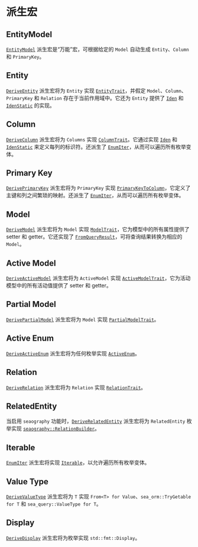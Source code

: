 # 派生宏

## EntityModel

[`EntityModel`](#) 派生宏是“万能”宏，可根据给定的 `Model` 自动生成 `Entity`、`Column` 和 `PrimaryKey`。

## Entity

[`DeriveEntity`](#) 派生宏将为 `Entity` 实现 [`EntityTrait`](#)，并假定 `Model`、`Column`、`PrimaryKey` 和 `Relation` 存在于当前作用域中。它还为 `Entity` 提供了 [`Iden`](#) 和 [`IdenStatic`](#) 的实现。

## Column

[`DeriveColumn`](#) 派生宏将为 `Columns` 实现 [`ColumnTrait`](#)。它通过实现 [`Iden`](#) 和 [`IdenStatic`](#) 来定义每列的标识符。还派生了 [`EnumIter`](#)，从而可以遍历所有枚举变体。

## Primary Key

[`DerivePrimaryKey`](#) 派生宏将为 `PrimaryKey` 实现 [`PrimaryKeyToColumn`](#)，它定义了主键和列之间繁琐的映射。还派生了 [`EnumIter`](#)，从而可以遍历所有枚举变体。

## Model

[`DeriveModel`](#) 派生宏将为 `Model` 实现 [`ModelTrait`](#)，它为模型中的所有属性提供了 setter 和 getter。它还实现了 [`FromQueryResult`](#)，可将查询结果转换为相应的 `Model`。

## Active Model

[`DeriveActiveModel`](#) 派生宏将为 `ActiveModel` 实现 [`ActiveModelTrait`](#)，它为活动模型中的所有活动值提供了 setter 和 getter。

## Partial Model

[`DerivePartialModel`](#) 派生宏将为 `Model` 实现 [`PartialModelTrait`](#)。

## Active Enum

[`DeriveActiveEnum`](#) 派生宏将为任何枚举实现 [`ActiveEnum`](#)。

## Relation

[`DeriveRelation`](#) 派生宏将为 `Relation` 实现 [`RelationTrait`](#)。

## RelatedEntity

当启用 `seaography` 功能时，[`DeriveRelatedEntity`](#) 派生宏将为 `RelatedEntity` 枚举实现 [`seaography::RelationBuilder`](#)。

## Iterable

[`EnumIter`](#) 派生宏将实现 [`Iterable`](#)，以允许遍历所有枚举变体。

## Value Type

[`DeriveValueType`](#) 派生宏将为 `T` 实现 `From<T> for Value`、`sea_orm::TryGetable for T` 和 `sea_query::ValueType for T`。

## Display

[`DeriveDisplay`](#) 派生宏将为枚举实现 `std::fmt::Display`。